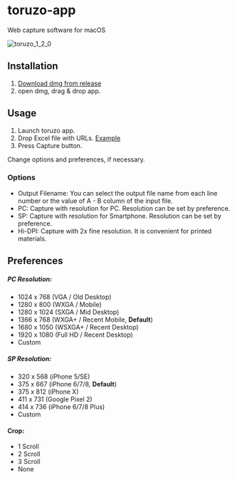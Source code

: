 # toruzo-app
Web capture software for macOS

![toruzo_1_2_0](https://raw.githubusercontent.com/yupyom/toruzo-app/media/toruzo_1_2_0.jpg)

## Installation

1. [Download dmg from release](https://github.com/yupyom/toruzo-app/releases)
2. open dmg, drag & drop app.

## Usage

1. Launch toruzo app.
2. Drop Excel file with URLs. [Example](https://github.com/yupyom/toruzo-app/blob/master/Build/Example/input_data_file.xlsx)
3. Press Capture button.

Change options and preferences, if necessary.

### Options

- Output Filename: You can select the output file name  from each line number or the value of A - B column of the input file.
- PC: Capture with resolution for PC. Resolution can be set by preference.
- SP: Capture with resolution for Smartphone. Resolution can be set by preference.
- Hi-DPI: Capture with 2x fine resolution. It is convenient for printed materials.

## Preferences

##### PC Resolution: 
- 1024 x 768 (VGA / Old Desktop)
- 1280 x 800 (WXGA / Mobile)
- 1280 x 1024 (SXGA / Mid Desktop)
- 1366 x 768 (WXGA+ / Recent Mobile, **Default**)
- 1680 x 1050 (WSXGA+ / Recent Desktop)
- 1920 x 1080 (Full HD / Recent Desktop)
- Custom

##### SP Resolution: 
- 320 x 568 (iPhone 5/SE)
- 375 x 667 (iPhone 6/7/8, **Default**)
- 375 x 812 (iPhone X)
- 411 x 731 (Google Pixel 2)
- 414 x 736 (iPhone 6/7/8 Plus)
- Custom

#### Crop:
- 1 Scroll
- 2 Scroll
- 3 Scroll
- None